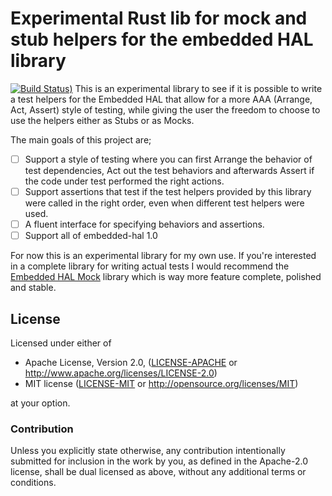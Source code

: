 # Experimental Rust lib for mock and stub helpers for the embedded HAL library
[![Build Status](https://github.com/mendelt/embedded-hal-stubs/workflows/Build/badge.svg))](https://github.com/mendelt/embedded-hal-stubs/actions?query=workflow%3ABuild+event%3Apush+branch%3Amaster)
This is an experimental library to see if it is possible to write a test helpers for the Embedded
HAL that allow for a more AAA (Arrange, Act, Assert) style of testing, while giving the user the
freedom to choose to use the helpers either as Stubs or as Mocks.

The main goals of this project are;
- [ ] Support a style of testing where you can first Arrange the behavior of test dependencies, Act out the test behaviors and afterwards Assert if the code under test performed the right actions.
- [ ] Support assertions that test if the test helpers provided by this library were called in the right order, even when different test helpers were used.
- [ ] A fluent interface for specifying behaviors and assertions.
- [ ] Support all of embedded-hal 1.0

For now this is an experimental library for my own use. If you're interested in a complete library
for writing actual tests I would recommend the [Embedded HAL Mock](https://github.com/dbrgn/embedded-hal-mock/)
library which is way more feature complete, polished and stable.

## License

Licensed under either of

 * Apache License, Version 2.0, ([LICENSE-APACHE](LICENSE-APACHE) or http://www.apache.org/licenses/LICENSE-2.0)
 * MIT license ([LICENSE-MIT](LICENSE-MIT) or http://opensource.org/licenses/MIT)

at your option.

### Contribution

Unless you explicitly state otherwise, any contribution intentionally submitted
for inclusion in the work by you, as defined in the Apache-2.0 license, shall be dual licensed as above, without any
additional terms or conditions.
